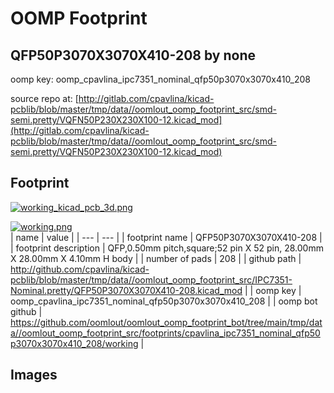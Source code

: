 # OOMP Footprint  
## QFP50P3070X3070X410-208  by none  
  
oomp key: oomp_cpavlina_ipc7351_nominal_qfp50p3070x3070x410_208  
  
source repo at: [http://gitlab.com/cpavlina/kicad-pcblib/blob/master/tmp/data//oomlout_oomp_footprint_src/smd-semi.pretty/VQFN50P230X230X100-12.kicad_mod](http://gitlab.com/cpavlina/kicad-pcblib/blob/master/tmp/data//oomlout_oomp_footprint_src/smd-semi.pretty/VQFN50P230X230X100-12.kicad_mod)  
## Footprint  
  
[![working_kicad_pcb_3d.png](working_kicad_pcb_3d_600.png)](working_kicad_pcb_3d.png)  
  
[![working.png](working_600.png)](working.png)  
| name | value | 
| --- | --- | 
| footprint name | QFP50P3070X3070X410-208 | 
| footprint description | QFP,0.50mm pitch,square;52 pin X 52 pin, 28.00mm X 28.00mm X 4.10mm H body | 
| number of pads | 208 | 
| github path | http://github.com/cpavlina/kicad-pcblib/blob/master/tmp/data//oomlout_oomp_footprint_src/IPC7351-Nominal.pretty/QFP50P3070X3070X410-208.kicad_mod | 
| oomp key | oomp_cpavlina_ipc7351_nominal_qfp50p3070x3070x410_208 | 
| oomp bot github | https://github.com/oomlout/oomlout_oomp_footprint_bot/tree/main/tmp/data//oomlout_oomp_footprint_src/footprints/cpavlina_ipc7351_nominal_qfp50p3070x3070x410_208/working | 
## Images  
